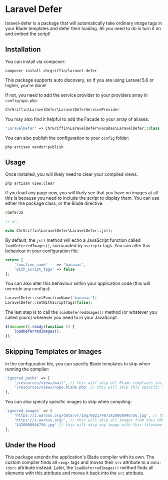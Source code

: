 # Laravel Defer

laravel-defer is a package that will automatically take ordinary image tags in your Blade templates and defer their loading. All you need to do is turn it on and embed the script!

## Installation

You can install via composer:

```
composer install chrgriffin/laravel-defer
```

This package supports auto discovery, so if you are using Laravel 5.6 or higher, you're done!

If not, you need to add the service provider to your providers array in `config/app.php`:

```php
ChrGriffin\LaravelDefer\LaravelDeferServiceProvider
```

You may also find it helpful to add the Facade to your array of aliases:

```php
'LaravelDefer' => ChrGriffin\LaravelDefer\Facades\LaravelDefer::class
```

You can also publish the configuration to your `config` folder:

```
php artisan vendor:publish
```

## Usage

Once installed, you will likely need to clear your compiled views:

```
php artisan view:clear
```

If you load any page now, you will likely see that you have no images at all - this is because you need to include the script to display them. You can use either the package class, or the Blade directive:

```php
@deferJS

// or:

echo ChrGriffin\LaravelDefer\LaravelDefer::js();
```

By default, the `js()` method will echo a JavaScript function called `loadDeferredImages()`, surrounded by `<script>` tags. You can alter this behaviour in your configuration file:

```php
return [
    'function_name'    => 'bananas',
    'with_script_tags' => false
];
```

You can also alter this behaviour within your application code (this will override any configs):

```php
LaravelDefer::setFunctionName('bananas');
LaravelDefer::setWithScriptTags(false);
```

The last step is to call the `loadDeferredImages()` method (or whatever you called yours) wherever you need to in your JavaScript.

```js
$(document).ready(function () {
    loadDeferredImages();
});
```

## Skipping Templates or Images

In the configuration file, you can specify Blade templates to skip when running the compiler:

```php
'ignored_paths' => [
    '/resources/views/mail', // this will skip all Blade templates inside the mail folder
    '/resources/views/nope.blade.php' // this will skip this specific template
],
```

You can also specify specific images to skip when compiling:

```php
'ignored_images' => [
    'https://i.warosu.org/data/vr/img/0021/46/1420008946756.jpg', // this will skip this particular image
    'https://i.warosu.org/', // this will skip all images from this URL
    '1420008946756.jpg' // this will skip any image with this filename
],
```

## Under the Hood

This package extends the application's Blade compiler with its own. The custom compiler finds all `<img>` tags and moves their `src` attribute to a `data-ldsrc` attribute instead. Later, the `loadDeferredImages()` method finds all elements with this attribute and moves it back into the `src` attribute.